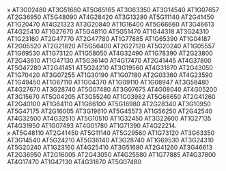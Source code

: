 x
AT3G02480
AT3G51680
AT5G65165
AT3G63350
AT3G14540
AT1G07657
AT2G36950
AT5G48090
AT4G28420
AT3G13280
AT5G11140
AT2G41450
AT1G20470
AT4G21323
AT3G20840
AT1G16400
AT5G66660
AT3G46613
AT4G25410
AT1G27670
AT5G48110
AT5G51470
AT1G44318
AT3G24310
AT1G23160
AT2G47770
AT2G47780
AT1G77885
AT1G65390
AT1G04187
AT2G05520
AT2G21820
AT5G56400
AT2G27120
AT5G20240
AT1G05557
AT1G69530
AT1G73120
AT1G58050
AT4G32490
AT1G78390
AT2G23800
AT2G43610
AT1G47130
AT5G36140
AT4G17470
AT2G41445
AT4G37800
AT5G47280
AT2G41451
AT5G24210
AT3G19560
AT4G31870
AT2G43050
AT1G70420
AT3G07255
AT1G30190
AT1G07180
AT2G03360
AT4G23590
AT1G49450
AT1G67110
AT1G04370
AT1G09110
AT1G08947
AT3G58480
AT4G27670
AT3G28740
AT5G07480
AT3G07675
AT4G08040
AT4G05200
AT3G15670
AT5G04205
AT3G55240
AT1G03982
AT5G66650
AT2G41260
AT2G40100
AT1G64110
AT1G66100
AT5G16980
AT2G28340
AT3G10950
AT5G47175
AT2G16005
AT3G19610
AT5G45573
AT1G56250
AT2G42540
AT4G32500
AT4G32510
AT5G10510
AT1G32450
AT3G22600
AT1G27135
AT4G31950
AT1G07493
AT4G01780
AT1G71390
AT4G22214.  
x
AT5G48110
AT2G41450
AT5G11140
AT5G29560
AT1G73120
AT3G63350
AT3G14540
AT5G24210
AT5G36140
AT3G28740
AT1G69530
AT3G24310
AT5G20240
AT1G23160
AT4G25410
AT3G51680
AT2G41260
AT3G46613
AT2G36950
AT2G16005
AT2G43050
AT4G25580
AT1G77885
AT4G37800
AT4G17470
AT1G47130
AT4G31870
AT5G07480


